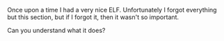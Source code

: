 Once upon a time I had a very nice ELF.
Unfortunately I forgot everything but this section,
but if I forgot it, then it wasn't so important.

Can you understand what it does?
